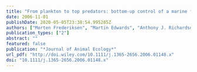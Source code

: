 ```yaml
---
title: "From plankton to top predators: bottom-up control of a marine food web across four trophic levels"
date: 2006-11-01
publishDate: 2020-05-05T23:38:54.995285Z
authors: ["Morten Frederiksen", "Martin Edwards", "Anthony J. Richardson", "Nicholas C. Halliday", "Sarah Wanless"]
publication_types: ["2"]
abstract: ""
featured: false
publication: "*Journal of Animal Ecology*"
url_pdf: "http://doi.wiley.com/10.1111/j.1365-2656.2006.01148.x"
doi: "10.1111/j.1365-2656.2006.01148.x"
---
```


